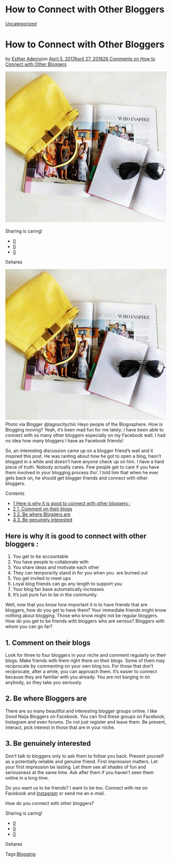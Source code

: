 # How to Connect with Other Bloggers

[Uncategorized](https://estheradeniyi.com/category/uncategorized/)
# How to Connect with Other Bloggers

by [Esther Adeniyi](https://estheradeniyi.com/author/esther-adeniyi/)on [April 5, 2017April 27, 2018](https://estheradeniyi.com/how-to-connect-with-other-bloggers/)[26 Comments on How to Connect with Other Bloggers](https://estheradeniyi.com/how-to-connect-with-other-bloggers/#comments)

![](images/PhotoGrid_1491386518919.png)

Sharing is caring!

- [0](https://www.facebook.com/sharer/sharer.php?u=https%3A%2F%2Festheradeniyi.com%2Fhow-to-connect-with-other-bloggers%2F&amp;t=How%20to%20Connect%20with%20Other%20Bloggers)
- [0](https://twitter.com/intent/tweet?text=How%20to%20Connect%20with%20Other%20Bloggers&amp;url=https%3A%2F%2Festheradeniyi.com%2Fhow-to-connect-with-other-bloggers%2F)
- [0](#)

0shares

[![](images/PhotoGrid_1491386518919-1024x958.png)](images/PhotoGrid_1491386518919-1024x958.png)Photo via Blogger @lagoscitychic
 Heyo people of the Blogosphere. How is Blogging moving? Yeah, it&#x2019;s been mad fun for me lately. I have been able to connect with so many other bloggers especially on my Facebook wall. I had no idea how many bloggers I have as Facebook friends!

So, an interesting discussion came up on a blogger friend&#x2019;s wall and it inspired this post. He was ranting about how he got to open a blog, hasn&#x2019;t blogged in a while and doesn&#x2019;t have anyone check up on him. I have a hard piece of truth. Nobody actually cares. Few people get to care if you have them involved in your blogging process tho&#x2019;. I told him that when he ever gets back on, he should get blogger friends and connect with other bloggers.

Contents

- [1 Here is why it is good to connect with other bloggers :](#Here_is_why_it_is_good_to_connect_with_other_bloggers)
- [2 1. Comment on their blogs](#1_Comment_on_their_blogs)
- [3 2. Be where Bloggers are](#2_Be_where_Bloggers_are)
- [4 3. Be genuinely interested](#3_Be_genuinely_interested)

##  Here is why it is good to connect with other bloggers :

 1. You get to be accountable
 2. You have people to collaborate with
 3. You share ideas and motivate each other
 4. They can temporarily stand in for you when you &#xA0;are burned out
 5. You get invited to meet ups
 6. Loyal blog friends can go any length to support you
 7. Your blog fan base automatically increases
 8. It&#x2019;s just pure fun to be in the community.

Well, now that you know how important it is to have friends that are bloggers, how do you get to have them? Your immediate friends might know nothing about blogging. Those who know might not be regular bloggers. How do you get to be friends with bloggers who are serious? Bloggers with whom you can go far?

##  1. Comment on their blogs

 Look for three to four bloggers in your niche and comment regularly on their blogs. Make friends with them right there on their blogs. Some of them may reciprocate by commenting on your own blog too. For those that don&#x2019;t reciprocate, after a while, you can approach them. It&#x2019;s easier to connect because they are familiar with you already. You are not barging in on anybody, so they take you seriously.

##  2. Be where Bloggers are

 There are so many beautiful and interesting blogger groups online. I like Good Naija Bloggers on Facebook. You can find these groups on Facebook, Instagram and even forums. Do not just register and leave them. Be present, interact, pick interest in those that are in your niche.

##  3. Be genuinely interested

 Don&#x2019;t talk to bloggers only to ask them to follow you back. Present yourself as a potentially reliable and genuine friend. First impression matters. Let your first impression be lasting. Let them see all shades of fun and seriousness at the same time. Ask after them if you haven&#x2019;t seen them online in a long time.

Do you want us to be friends? I want to be too. Connect with me on Facebook and [Instagram](https://www.instagram.com/estheradeniyisblog/) or send me an e-mail.

How do you connect with other bloggers?

Sharing is caring!

- [0](https://www.facebook.com/sharer/sharer.php?u=https%3A%2F%2Festheradeniyi.com%2Fhow-to-connect-with-other-bloggers%2F&amp;t=How%20to%20Connect%20with%20Other%20Bloggers)
- [0](https://twitter.com/intent/tweet?text=How%20to%20Connect%20with%20Other%20Bloggers&amp;url=https%3A%2F%2Festheradeniyi.com%2Fhow-to-connect-with-other-bloggers%2F)
- [0](#)

0shares

Tags:[Blogging](https://estheradeniyi.com/tag/blogging/)